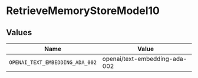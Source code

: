 # RetrieveMemoryStoreModel10


## Values

| Name                            | Value                           |
| ------------------------------- | ------------------------------- |
| `OPENAI_TEXT_EMBEDDING_ADA_002` | openai/text-embedding-ada-002   |